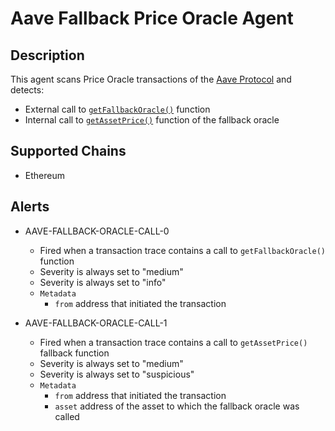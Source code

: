 # Aave Fallback Price Oracle Agent

## Description

This agent scans Price Oracle transactions of the [Aave Protocol](https://aave.com/) and detects:

- External call to [`getFallbackOracle()`](https://docs.aave.com/developers/the-core-protocol/price-oracle#getfallbackoracle) function
- Internal call to [`getAssetPrice()`](https://docs.aave.com/developers/the-core-protocol/price-oracle#getassetprice) function of the fallback oracle

## Supported Chains

- Ethereum

## Alerts

- AAVE-FALLBACK-ORACLE-CALL-0
  - Fired when a transaction trace contains a call to `getFallbackOracle()` function
  - Severity is always set to "medium"
  - Severity is always set to "info"
  - `Metadata`
    - `from` address that initiated the transaction

- AAVE-FALLBACK-ORACLE-CALL-1
  - Fired when a transaction trace contains a call to `getAssetPrice()` fallback function
  - Severity is always set to "medium"
  - Severity is always set to "suspicious"
  - `Metadata`
    - `from` address that initiated the transaction
    - `asset` address of the asset to which the fallback oracle was called